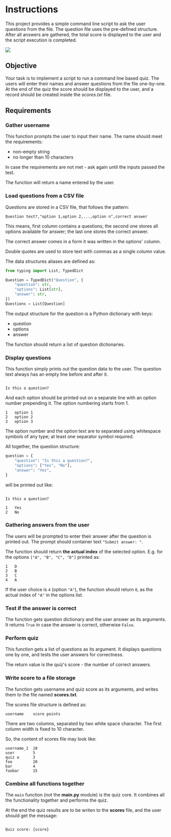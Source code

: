 # Instructions

This project provides a simple command line script to ask the user questions
from the file. The question file uses the pre-defined structure. After all
answers are gathered, the total score is displayed to the user and the script
execution is completed.

![](assets/run_script.gif)

## Objective

Your task is to implement a script to run a command line based quiz.
The users will enter their names and answer questions from the file
one-by-one. At the end of the quiz the score should be displayed to
the user, and a record should be created inside the _scores.txt_ file.

## Requirements

### Gather username

This function prompts the user to input their name. The name should meet
the requirements:

- non-empty string
- no longer than 10 characters

In case the requirements are not met - ask again until the inputs passed
the test.

The function will return a name entered by the user.

### Load questions from a CSV file

Questions are stored in a CSV file, that follows the pattern:

```text
Question text?,"option 1,option 2,...,option n",correct answer
```

This means, first column contains a questions;
the second one stores all options available for answer;
the last one stores the correct answer.

The correct answer comes in a form it was written in the options' column.

Double quotes are used to store text with commas as a single column value.

The data structures aliases are defined as:

```python
from typing import List, TypedDict

Question = TypedDict("Question", {
    "question": str,
    "options": List[str],
    "answer": str,
})
Questions = List[Question]
```

The output structure for the question is a Python dictionary with keys:

- question
- options
- answer

The function should return a list of question dictionaries.

### Display questions

This function simply prints out the question data to the user.
The question text always has an empty line before and after it.

```text

Is this a question?

```

And each option should be printed out on a separate line with an option number
prepending it. The option numbering starts from 1.

```text
1   option 1
2   option 2
3   option 3
```

The option number and the option text are to separated using whitespace symbols
of any type; at least one separator symbol required.

All together, the question structure:

```python
question = {
    "question": "Is this a question?",
    "options": ["Yes", "No"],
    "answer": "Yes",
}
```

will be printed out like:

```text

Is this a question?

1   Yes
2   No
```

### Gathering answers from the user

The users will be prompted to enter their answer after the question is printed
out. The prompt should container text `"Submit answer: "`.

The function should return **the actual index** of the selected option.
E.g. for the options `["A", "B", "C", "D"]` printed as:

```text
1   D
2   B
3   C
4   A
```

If the user choice is `4` (option `"A"`), the function should return `0`,
as the actual index of `"A"` in the options list.

### Test if the answer is correct

The function gets question dictionary and the user answer as its arguments.
It returns `True` in case the answer is correct, otherwise `False`.

### Perform quiz

This function gets a list of questions as its argument.
It displays questions one by one, and tests the user answers for correctness.

The return value is the quiz's score - the number of correct answers.

### Write score to a file storage

The function gets username and quiz score as its arguments, and writes them
to the file named **scores.txt**.

The scores file structure is defined as:

```text
username    score points
```

There are two columns, separated by two white space character.
The first column width is fixed to 10 character.

So, the content of scores file may look like:

```text
username_1  10
user        5
quiz a      3
foo         20
bar         4
foobar      15
```

### Combine all functions together

The `main` function (not the **main.py** module) is the quiz core.
It combines all the functionality together and performs the quiz.

At the end the quiz results are to be writen to the **scores** file,
and the user should get the message:

```text

Quiz score: {score}

```
